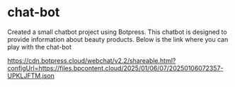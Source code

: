 # chat-bot
Created a small chatbot project using Botpress. This chatbot is designed to provide information about beauty products.
Below is the link where you can play with the chat-bot

https://cdn.botpress.cloud/webchat/v2.2/shareable.html?configUrl=https://files.bpcontent.cloud/2025/01/06/07/20250106072357-UPKLJFTM.json


